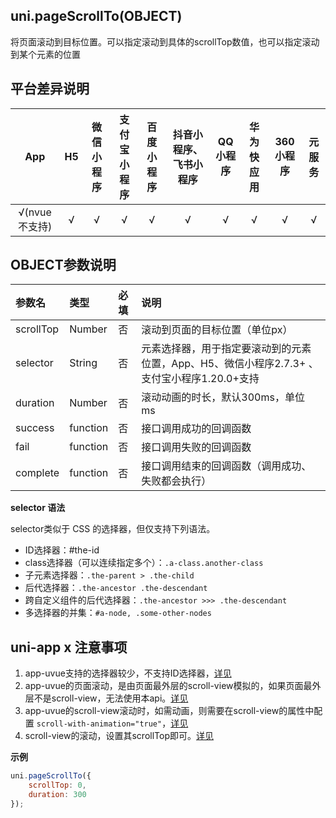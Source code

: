 ## uni.pageScrollTo(OBJECT)

将页面滚动到目标位置。可以指定滚动到具体的scrollTop数值，也可以指定滚动到某个元素的位置

## 平台差异说明

|App|H5|微信小程序|支付宝小程序|百度小程序|抖音小程序、飞书小程序|QQ小程序|华为快应用|360小程序|元服务|
|:-:|:-:|:-:|:-:|:-:|:-:|:-:|:-:|:-:|:-:|
|√(nvue不支持)|√|√|√|√|√|√|√|√|√|

<!-- UNIAPPAPIJSON.pageScrollTo.compatibility -->

## OBJECT参数说明

|参数名		|类型		|必填	|说明														|
|:-			|:-			|:-		|:-															|
|scrollTop	|Number		|否		|滚动到页面的目标位置（单位px）								|
|selector	|String		|否		|元素选择器，用于指定要滚动到的元素位置，App、H5、微信小程序2.7.3+ 、支付宝小程序1.20.0+支持|
|duration	|Number		|否		|滚动动画的时长，默认300ms，单位 ms							|
|success	|function	|否		|接口调用成功的回调函数										|
|fail		|function	|否		|接口调用失败的回调函数										|
|complete	|function	|否		|接口调用结束的回调函数（调用成功、失败都会执行）			|



**selector 语法**

selector类似于 CSS 的选择器，但仅支持下列语法。

- ID选择器：#the-id
- class选择器（可以连续指定多个）：`.a-class.another-class`
- 子元素选择器：`.the-parent > .the-child`
- 后代选择器：`.the-ancestor .the-descendant`
- 跨自定义组件的后代选择器：`.the-ancestor >>> .the-descendant`
- 多选择器的并集：`#a-node, .some-other-nodes`

## uni-app x 注意事项

1. app-uvue支持的选择器较少，不支持ID选择器，[详见](https://doc.dcloud.net.cn/uni-app-x/css/#%E9%80%89%E6%8B%A9%E5%99%A8)
2. app-uvue的页面滚动，是由页面最外层的scroll-view模拟的，如果页面最外层不是scroll-view，无法使用本api。[详见](https://doc.dcloud.net.cn/uni-app-x/css/#pagescroll)
3. app-uvue的scroll-view滚动时，如需动画，则需要在scroll-view的属性中配置 `scroll-with-animation="true"`，[详见](/component/scroll-view.md)
4. scroll-view的滚动，设置其scrollTop即可。[详见](/component/scroll-view.md)

**示例**

```javascript
uni.pageScrollTo({
	scrollTop: 0,
	duration: 300
});
```

